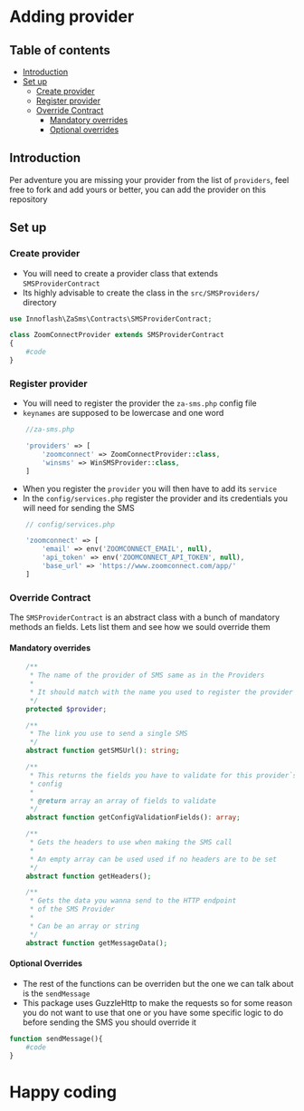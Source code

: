 # Adding provider
## Table of contents
* [Introduction](#introduction)
* [Set up](#set-up)
    * [Create provider](#create-provider)
    * [Register provider](#register-provider)
    * [Override Contract](#override-contract)
        * [Mandatory overrides](#mandatory-overrides)
        * [Optional overrides](#optional-overrides)

## Introduction
Per adventure you are missing your provider from the list of ```providers```, feel free to fork and add yours or better, you can add the provider on this repository

## Set up
### Create provider
* You will need to create a provider class that extends ```SMSProviderContract```
* Its highly advisable to create the class in the ```src/SMSProviders/``` directory

```php
use Innoflash\ZaSms\Contracts\SMSProviderContract;

class ZoomConnectProvider extends SMSProviderContract
{
    #code
}
```

### Register provider
* You will need to register the provider the ```za-sms.php``` config file
* ```keynames``` are supposed to be lowercase and one word

```php
    //za-sms.php

    'providers' => [
        'zoomconnect' => ZoomConnectProvider::class,
        'winsms' => WinSMSProvider::class,
    ]
```
* When you register the ```provider``` you will then have to add its ```service```
* In the ```config/services.php``` register the provider and its credentials you will need for sending the SMS

```php
    // config/services.php

    'zoomconnect' => [
        'email' => env('ZOOMCONNECT_EMAIL', null),
        'api_token' => env('ZOOMCONNECT_API_TOKEN', null),
        'base_url' => 'https://www.zoomconnect.com/app/'
    ]
```

### Override Contract
The ```SMSProviderContract``` is an abstract class with a bunch of mandatory methods an fields. Lets list them and see how we sould override them

#### Mandatory overrides
```php
    /**
     * The name of the provider of SMS same as in the Providers
     * 
     * It should match with the name you used to register the provider
     */
    protected $provider;
```
```php
    /**
     * The link you use to send a single SMS
     */
    abstract function getSMSUrl(): string;
```
```php
    /**
     * This returns the fields you have to validate for this provider`s
     * config
     * 
     * @return array an array of fields to validate
     */
    abstract function getConfigValidationFields(): array;
```
```php
    /**
     * Gets the headers to use when making the SMS call
     * 
     * An empty array can be used used if no headers are to be set
     */
    abstract function getHeaders();
```
```php
    /**
     * Gets the data you wanna send to the HTTP endpoint 
     * of the SMS Provider
     * 
     * Can be an array or string
     */
    abstract function getMessageData();
```
#### Optional Overrides
* The rest of the functions can be overriden but the one we can talk about is the ```sendMessage```
* This package uses GuzzleHttp to make the requests so for some reason you do not want to use that one or you have some specific logic to do before sending the SMS you should override it
```php
function sendMessage(){
    #code
}
```
# Happy coding